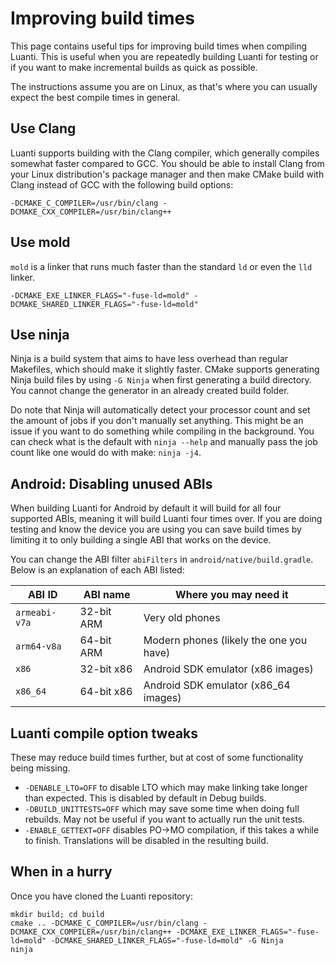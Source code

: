 # Improving build times
This page contains useful tips for improving build times when compiling Luanti. This is useful when you are repeatedly building Luanti for testing or if you want to make incremental builds as quick as possible.

The instructions assume you are on Linux, as that's where you can usually expect the best compile times in general.

## Use Clang
Luanti supports building with the Clang compiler, which generally compiles somewhat faster compared to GCC. You should be able to install Clang from your Linux distribution's package manager and then make CMake build with Clang instead of GCC with the following build options:

```
-DCMAKE_C_COMPILER=/usr/bin/clang -DCMAKE_CXX_COMPILER=/usr/bin/clang++
```

## Use mold
`mold` is a linker that runs much faster than the standard `ld` or even the `lld` linker.

```
-DCMAKE_EXE_LINKER_FLAGS="-fuse-ld=mold" -DCMAKE_SHARED_LINKER_FLAGS="-fuse-ld=mold"
```

## Use ninja
Ninja is a build system that aims to have less overhead than regular Makefiles, which should make it slightly faster. CMake supports generating Ninja build files by using `-G Ninja` when first generating a build directory. You cannot change the generator in an already created build folder.

Do note that Ninja will automatically detect your processor count and set the amount of jobs if you don't manually set anything. This might be an issue if you want to do something while compiling in the background. You can check what is the default with `ninja --help` and manually pass the job count like one would do with make: `ninja -j4`.

## Android: Disabling unused ABIs
When building Luanti for Android by default it will build for all four supported ABIs, meaning it will build Luanti four times over. If you are doing testing and know the device you are using you can save build times by limiting it to only building a single ABI that works on the device.

You can change the ABI filter `abiFilters` in `android/native/build.gradle`. Below is an explanation of each ABI listed:

| ABI ID        | ABI name   | Where you may need it                   |
| ------------- | ---------- | --------------------------------------- |
| `armeabi-v7a` | 32-bit ARM | Very old phones                         |
| `arm64-v8a`   | 64-bit ARM | Modern phones (likely the one you have) |
| `x86`         | 32-bit x86 | Android SDK emulator (x86 images)       |
| `x86_64`      | 64-bit x86 | Android SDK emulator (x86_64 images)    |

## Luanti compile option tweaks
These may reduce build times further, but at cost of some functionality being missing.

- `-DENABLE_LTO=OFF` to disable LTO which may make linking take longer than expected. This is disabled by default in Debug builds.
- `-DBUILD_UNITTESTS=OFF` which may save some time when doing full rebuilds. May not be useful if you want to actually run the unit tests.
- `-ENABLE_GETTEXT=OFF` disables PO->MO compilation, if this takes a while to finish. Translations will be disabled in the resulting build.

## When in a hurry
Once you have cloned the Luanti repository:

```
mkdir build; cd build
cmake .. -DCMAKE_C_COMPILER=/usr/bin/clang -DCMAKE_CXX_COMPILER=/usr/bin/clang++ -DCMAKE_EXE_LINKER_FLAGS="-fuse-ld=mold" -DCMAKE_SHARED_LINKER_FLAGS="-fuse-ld=mold" -G Ninja
ninja
```
